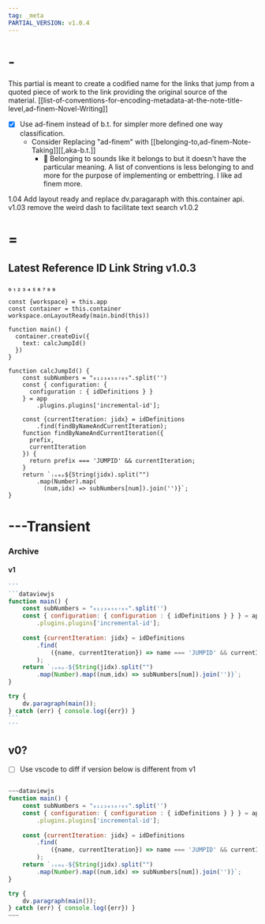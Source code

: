 ```yaml
---
tag: _meta 
PARTIAL_VERSION: v1.0.4
---
```

# -

This partial is meant to create a codified name for the links that jump from a quoted piece of work to the link providing the original source of the material. [[list-of-conventions-for-encoding-metadata-at-the-note-title-level,ad-finem-Novel-Writing]]
- [x] Use ad-finem instead of b.t. for simpler more defined one way classification.
  - Consider Replacing "ad-finem" with [[belonging-to,ad-finem-Note-Taking]][[,aka-b.t.]]
    - 🔑 Belonging to sounds like it belongs to but it doesn't have the particular meaning. A list of conventions is less belonging to and more for the purpose of implementing or embettring. I like ad finem more.

1.04 Add layout ready and replace dv.paragaraph with this.container api.
v1.03 remove the weird dash to facilitate text search
v1.0.2

# =

## Latest Reference ID Link String v1.0.3

₀ ₁ ₂ ₃ ₄ ₅ ₆ ₇ ₈ ₉
```dataviewjs
const {workspace} = this.app
const container = this.container
workspace.onLayoutReady(main.bind(this))

function main() {
  container.createDiv({
    text: calcJumpId()
  })
}

function calcJumpId() {
    const subNumbers = "₀₁₂₃₄₅₆₇₈₉".split('')
    const { configuration: { 
      configuration : { idDefinitions } } 
    } = app
        .plugins.plugins['incremental-id'];

    const {currentIteration: jidx} = idDefinitions
        .find(findByNameAndCurrentIteration);
    function findByNameAndCurrentIteration({
      prefix, 
      currentIteration
    }) {
      return prefix === 'JUMPID' && currentIteration;
    }
    return `ⱼᵤₘₚ${String(jidx).split("")
        .map(Number).map(
          (num,idx) => subNumbers[num]).join('')}`;
}

```

# ---Transient

### Archive

#### v1

~~~js
```
```dataviewjs
function main() {
    const subNumbers = "₀₁₂₃₄₅₆₇₈₉".split('')
    const { configuration: { configuration : { idDefinitions } } } = app
        .plugins.plugins['incremental-id'];
        
    const {currentIteration: jidx} = idDefinitions
        .find(
            ({name, currentIteration}) => name === 'JUMPID' && currentIteration
        );
    return `ⱼᵤₘₚ₋${String(jidx).split("")
        .map(Number).map((num,idx) => subNumbers[num]).join('')}`;
}

try {
    dv.paragraph(main());
} catch (err) { console.log({err}) }
```
```
~~~

## v0?

- [ ] Use vscode to diff if version below is different from v1

```js

~~~dataviewjs
function main() {
    const subNumbers = "₀₁₂₃₄₅₆₇₈₉".split('')
    const { configuration: { configuration : { idDefinitions } } } = app
        .plugins.plugins['incremental-id'];
        
    const {currentIteration: jidx} = idDefinitions
        .find(
            ({name, currentIteration}) => name === 'JUMPID' && currentIteration
        );
    return `ⱼᵤₘₚ₋${String(jidx).split("")
        .map(Number).map((num,idx) => subNumbers[num]).join('')}`;
}

try {
    dv.paragraph(main());
} catch (err) { console.log({err}) }
~~~
```

